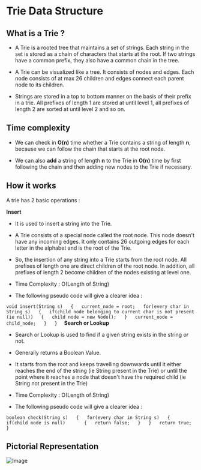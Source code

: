 # Trie Data Structure

## What is a Trie ?

- A Trie is a rooted tree that maintains a set of strings. Each string in the set is stored as a chain of characters that starts at the root. If two strings have a common prefix, they also have a common chain in the tree.

- A Trie can be visualized like a tree. It consists of nodes and edges. Each node consists of at max 26 children and edges connect each parent node to its children.

- Strings are stored in a top to bottom manner on the basis of their prefix in a trie. All prefixes of length 1 are stored at until level 1, all prefixes of length 2 are sorted at until level 2 and so on.

## Time complexity

- We can check in **O(n)** time whether a Trie contains a string of length **n**, because we can follow the chain that starts at the root node.

- We can also **add** a string of length **n** to the Trie in **O(n)** time by first following the chain and then adding new nodes to the Trie if necessary. 

## How it works 

A trie has 2 basic operations :

**Insert**

- It is used to insert a string into the Trie.

- A Trie consists of a special node called the root node. This node doesn't have any incoming edges. It only contains 26 outgoing edges for each letter in the alphabet and is the root of the Trie.

- So, the insertion of any string into a Trie starts from the root node. All prefixes of length one are direct children of the root node. In addition, all prefixes of length 2 become children of the nodes existing at level one.

- Time Complexity : O(Length of String)

- The following pseudo code will give a clearer idea :

``void insert(String s)  
{  
	current_node = root;  
    for(every char in String s)  
    {  
        if(child node belonging to current char is not present (ie null))  
        {  
            child node = new Node();  
        }  
        current_node = child_node;  
    }  
}  ``
**Search or Lookup**

- Search or Lookup is used to find if a given string exists in the string or not.

- Generally returns a Boolean Value.

- It starts from the root and keeps travelling downwards until it either reaches the end of the string (ie String present in the Trie) or until the point where it reaches a node that doesn't have the required child (ie String not present in the Trie)

- Time Complexity : O(Length of String)

- The following pseudo code will give a clearer idea :

``boolean check(String s)  
{  
    for(every char in String s)  
    {  
        if(child node is null)      
        {  
            return false;  
        }  
    }  
    return true;  
}  ``



## Pictorial Representation
![Image](https://i.paste.pics/ABLGC.png?trs=4f6171b3351a08a2963bf2c4014e8cc2b0832a038161a39b0d676f60bb521a64)

